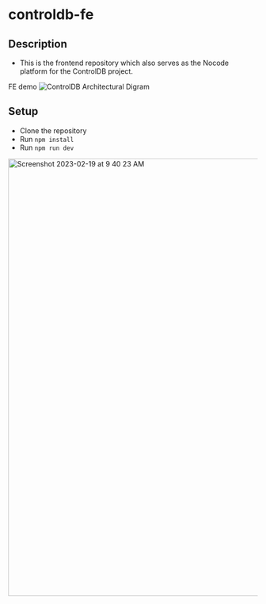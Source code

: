 # controldb-fe

## Description
- This is the frontend repository which also serves as the Nocode platform for the ControlDB project.

FE demo
![ControlDB Architectural Digram](https://user-images.githubusercontent.com/17959564/219963357-4481eea5-8b93-4950-9b91-c968e60c2001.png)

## Setup
- Clone the repository
- Run `npm install`
- Run `npm run dev`



<img width="883" alt="Screenshot 2023-02-19 at 9 40 23 AM" src="https://user-images.githubusercontent.com/46377366/219965230-1c672988-5e3d-477d-bb33-8076ca65e80d.png">
